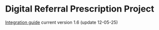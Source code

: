 # Digital Referral Prescription Project

[Integration guide](https://github.com/smals-belgium/shared-digital-referral-prescription/blob/037080ede73b660ec61168019569656b1b190493/UHMEP%20Integration%20guide%20v1.6.pdf) current version 1.6 (update 12-05-25)

